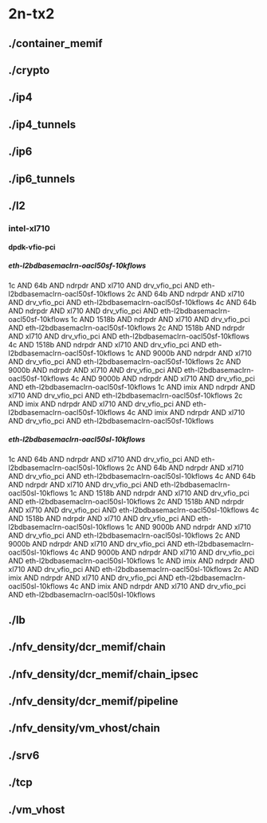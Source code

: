 # 2n-tx2
## ./container_memif
## ./crypto
## ./ip4
## ./ip4_tunnels
## ./ip6
## ./ip6_tunnels
## ./l2
### intel-xl710
#### dpdk-vfio-pci
##### eth-l2bdbasemaclrn-oacl50sf-10kflows
1c AND 64b AND ndrpdr AND xl710 AND drv_vfio_pci AND eth-l2bdbasemaclrn-oacl50sf-10kflows
2c AND 64b AND ndrpdr AND xl710 AND drv_vfio_pci AND eth-l2bdbasemaclrn-oacl50sf-10kflows
4c AND 64b AND ndrpdr AND xl710 AND drv_vfio_pci AND eth-l2bdbasemaclrn-oacl50sf-10kflows
1c AND 1518b AND ndrpdr AND xl710 AND drv_vfio_pci AND eth-l2bdbasemaclrn-oacl50sf-10kflows
2c AND 1518b AND ndrpdr AND xl710 AND drv_vfio_pci AND eth-l2bdbasemaclrn-oacl50sf-10kflows
4c AND 1518b AND ndrpdr AND xl710 AND drv_vfio_pci AND eth-l2bdbasemaclrn-oacl50sf-10kflows
1c AND 9000b AND ndrpdr AND xl710 AND drv_vfio_pci AND eth-l2bdbasemaclrn-oacl50sf-10kflows
2c AND 9000b AND ndrpdr AND xl710 AND drv_vfio_pci AND eth-l2bdbasemaclrn-oacl50sf-10kflows
4c AND 9000b AND ndrpdr AND xl710 AND drv_vfio_pci AND eth-l2bdbasemaclrn-oacl50sf-10kflows
1c AND imix AND ndrpdr AND xl710 AND drv_vfio_pci AND eth-l2bdbasemaclrn-oacl50sf-10kflows
2c AND imix AND ndrpdr AND xl710 AND drv_vfio_pci AND eth-l2bdbasemaclrn-oacl50sf-10kflows
4c AND imix AND ndrpdr AND xl710 AND drv_vfio_pci AND eth-l2bdbasemaclrn-oacl50sf-10kflows
##### eth-l2bdbasemaclrn-oacl50sl-10kflows
1c AND 64b AND ndrpdr AND xl710 AND drv_vfio_pci AND eth-l2bdbasemaclrn-oacl50sl-10kflows
2c AND 64b AND ndrpdr AND xl710 AND drv_vfio_pci AND eth-l2bdbasemaclrn-oacl50sl-10kflows
4c AND 64b AND ndrpdr AND xl710 AND drv_vfio_pci AND eth-l2bdbasemaclrn-oacl50sl-10kflows
1c AND 1518b AND ndrpdr AND xl710 AND drv_vfio_pci AND eth-l2bdbasemaclrn-oacl50sl-10kflows
2c AND 1518b AND ndrpdr AND xl710 AND drv_vfio_pci AND eth-l2bdbasemaclrn-oacl50sl-10kflows
4c AND 1518b AND ndrpdr AND xl710 AND drv_vfio_pci AND eth-l2bdbasemaclrn-oacl50sl-10kflows
1c AND 9000b AND ndrpdr AND xl710 AND drv_vfio_pci AND eth-l2bdbasemaclrn-oacl50sl-10kflows
2c AND 9000b AND ndrpdr AND xl710 AND drv_vfio_pci AND eth-l2bdbasemaclrn-oacl50sl-10kflows
4c AND 9000b AND ndrpdr AND xl710 AND drv_vfio_pci AND eth-l2bdbasemaclrn-oacl50sl-10kflows
1c AND imix AND ndrpdr AND xl710 AND drv_vfio_pci AND eth-l2bdbasemaclrn-oacl50sl-10kflows
2c AND imix AND ndrpdr AND xl710 AND drv_vfio_pci AND eth-l2bdbasemaclrn-oacl50sl-10kflows
4c AND imix AND ndrpdr AND xl710 AND drv_vfio_pci AND eth-l2bdbasemaclrn-oacl50sl-10kflows
## ./lb
## ./nfv_density/dcr_memif/chain
## ./nfv_density/dcr_memif/chain_ipsec
## ./nfv_density/dcr_memif/pipeline
## ./nfv_density/vm_vhost/chain
## ./srv6
## ./tcp
## ./vm_vhost
